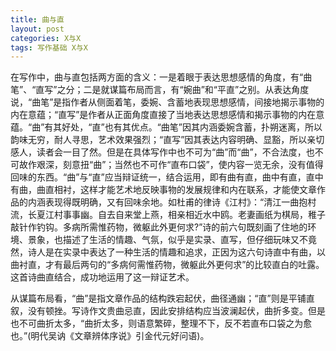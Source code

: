 ```yaml
---
title: 曲与直
layout: post
categories: X与X
tags: 写作基础 X与X
---
```


在写作中，曲与直包括两方面的含义：一是着眼于表达思想感情的角度，有“曲笔”、“直写”之分；二是就谋篇布局而言，有“婉曲”和“平直”之别。从表达角度说，“曲笔”是指作者从侧面着笔，委婉、含蓄地表现思想感情，间接地揭示事物的内在意蕴；“直写”是作者从正面角度直接了当地表达思想感情和揭示事物的内在意蕴。“曲”有其好处，“直”也有其优点。“曲笔”因其内涵委婉含蓄，扑朔迷离，所以韵味无穷，耐人寻思，艺术效果强烈；“直写”因其表达内容明确、显豁，所以亲切感人，读者会一目了然。但是在具体写作中也不可为“曲”而“曲”，不合法度，也不可故作艰深，刻意扭“曲”；当然也不可作“直布口袋”，使内容一览无余，没有值得回味的东西。“曲”与“直”应当辩证统一，结合运用，即有曲有直，曲中有直，直中有曲，曲直相衬，这样才能艺术地反映事物的发展规律和内在联系，才能使文章作品的内涵表现得既明确，又有回味余地。如杜甫的律诗《江村》：“清江一曲抱村流，长夏江村事事幽。自去自来堂上燕，相亲相近水中鸥。老妻画纸为棋局，稚子敲针作钓钩。多病所需惟药物，微躯此外更何求?”诗的前六句既刻画了住地的环境、景象，也描述了生活的情趣、气氛，似乎是实录、直写，但仔细玩味又不竟然，诗人是在实录中表达了一种生活的情趣和追求，正因为这六句诗直中有曲，以曲衬直，才有最后两句的“多病何需惟药物，微躯此外更何求”的比较直白的吐露。这首诗曲直结合，成功地运用了这一辩证艺术。

从谋篇布局看，“曲”是指文章作品的结构跌宕起伏，曲径通幽；“直”则是平铺直叙，没有顿挫。写诗作文贵曲忌直，因此安排结构应当波澜起伏，曲折多变。但是也不可曲折太多，“曲折太多，则语意繁碎，整理不下，反不若直布口袋之为愈也。”(明代吴讷《文章辨体序说》引金代元好问语)。 